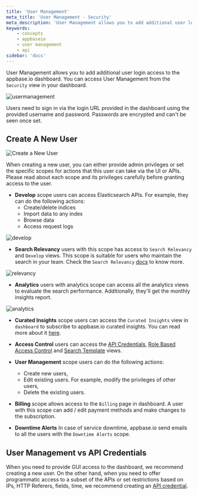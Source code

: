 ```yaml
---
title: 'User Management'
meta_title: 'User Management - Security'
meta_description: 'User Management allows you to add additional user login access to the appbase.io dashboard.'
keywords:
    - concepts
    - appbaseio
    - user management
    - api
sidebar: 'docs'
---
```


User Management allows you to add additional user login access to the appbase.io dashboard. You can access User Management from the `Security` view in your dashboard.

![usermanagement](https://i.imgur.com/yoCzEmG.png)

Users need to sign in via the login URL provided in the dashboard using the provided username and password. Passwords are encrypted and can't be seen once set.

## Create A New User

![Create a New User](https://i.imgur.com/ocOgZpD.png)

When creating a new user, you can either provide admin privileges or set the specific scopes for actions that this user can take via the UI or APIs. Please read about each scope and its privileges carefully before granting access to the user.

- **Develop** scope users can access Elasticsearch APIs. For example, they can do the following actions:
    - Create/delete indices
    - Import data to any index
    - Browse data
    - Access request logs

![develop](https://i.imgur.com/WdY8mMx.png)

- **Search Relevancy** users with this scope has access to `Search Relevancy` and `Develop` views. This scope is suitable for users who maintain the search in your team. Check the `Search Relevancy` [docs](/docs/search/relevancy/) to know more.

![relevancy](https://i.imgur.com/FcQysyK.png)

- **Analytics** users with analytics scope can access all the analytics views to evaluate the search performance. Additionally, they'll get the monthly insights report.

![analytics](https://i.imgur.com/Ts78oD2.png)

- **Curated Insights** scope users can access the `Curated Insights` view in `dashboard` to subscribe to appbase.io curated insights. You can read more about it [here](/docs/analytics/curated-insights/).


- **Access Control** users can access the [API Credentials](/docs/security/credentials/), [Role Based Access Control](/docs/security/role/) and [Search Template](/docs/security/template/) views.

- **User Management** scope users can do the following actions:
    - Create new users,
    - Edit existing users. For example, modify the privileges of other users,
    - Delete the existing users.

- **Billing** scope allows access to the `Billing` page in dashboard. A user with this scope can add / edit payment methods and make changes to the subscription.

- **Downtime Alerts** In case of service downtime, appbase.io send emails to all the users with the `Downtime Alerts` scope.


## User Management vs API Credentials

When you need to provide GUI access to the dashboard, we recommend creating a new user. On the other hand, when you need to offer programmatic access to a subset of the APIs or set restrictions based on IPs, HTTP Referers, fields, time, we recommend creating an [API credential](/docs/security/credentials/#adding-and-updating-credentials).

